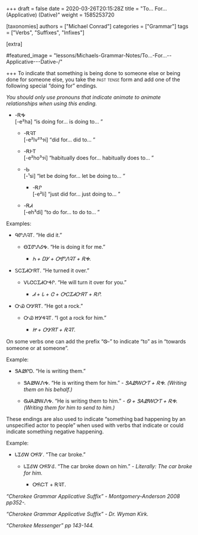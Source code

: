 +++
draft = false
date = 2020-03-26T20:15:28Z
title = "To… For… (Applicative) (Dative)"
weight = 1585253720

[taxonomies]
authors = ["Michael Conrad"]
categories = ["Grammar"]
tags = ["Verbs", "Suffixes", "Infixes"]

[extra]

#featured_image = "lessons/Michaels-Grammar-Notes/To…-For…--Applicative---Dative-/"

+++
To indicate that something is being done to someone else or being done
for someone else, you take the
<span style="font-variant:small-caps;">past tense</span> form and add
one of the following special “doing for” endings.

*You should only use pronouns that indicate animate to animate
relationships when using this ending.*
<!-- more -->
  - \-ᎡᎭ  
    \[-e²ha\] “is doing for… is doing to… ”
    
      - \-ᎡᎸᎢ  
        \[-e²lv²³ɂi\] “did for… did to… ”
    
      - \-ᎡᎰᎢ  
        \[-e²ho³ɂi\] “habitually does for… habitually does to… ”
    
      - \-Ꮟ  
        \[-¹si\] “let be doing for… let be doing to… ”
        
          - \-ᎡᎵ  
            \[-e²li\] “just did for… just doing to… ”
    
      - \-ᎡᏗ  
        \[-eh³di\] “to do for… to do to… ”

Examples:

  - ᏄᏛᏁᎸᎢ. “He did it.”
    
      - ᎾᏆᏛᏁᎴᎭ. “He is doing it for me.”
        
          - *Ꮒ + ᎠᎩ + ᎤᏛᏁᎸᎢ + ᎡᎭ.*

  - ᏚᏟᏆᏗᏅᏒᎢ. “He turned it over.”
    
      - ᏙᏓᏣᏟᏆᏗᏅᏎᎵ. “He will turn it over for you.”
        
          - *Ꮧ + Ꮣ + Ꮳ + ᎤᏟᏆᏗᏅᏒᎢ + ᎡᎵ.*

  - ᏅᏯ ᎤᎩᏒᎢ. “He got a rock.”
    
      - ᏅᏯ ᏥᎩᏎᎸᎢ. “I got a rock for him.”
        
          - *Ꮵ + ᎤᎩᏒᎢ + ᎡᎸᎢ.*

On some verbs one can add the prefix “Ꮻ-” to indicate “to” as in
“towards someone or at someone”.

Example:

  - ᏕᎪᏪᎵᎠ. “He is writing them.”
    
      - ᏕᎪᏪᎳᏁᎭ. “He is writing them for him.” - *ᏕᎪᏪᎳᏅᎢ + ᎡᎭ. (Writing
        them on his behalf.)*
    
      - ᏫᏗᎪᏪᎳᏁᎭ. “He is writing them to him.” - *Ꮻ + ᏕᎪᏪᎳᏅᎢ + ᎡᎭ.
        (Writing them for him to send to him.)*

These endings are also used to indicate “something bad happening by an
unspecified actor to people” when used with verbs that indicate or could
indicate something negative happening.

Example:

  - ᏓᏆᎴᎳ ᎤᏲᏤ. “The car broke.”
    
      - ᏓᏆᎴᎳ ᎤᏲᏤᎴ. “The car broke down on him.” - *Literally: The car
        broke for him.*
        
          - ᎤᏲᏨᎢ + ᎡᎸᎢ.

*“Cherokee Grammar Applicative Suffix” - Montgomery-Anderson 2008
pp352-.*

*“Cherokee Grammar Applicative Suffix” - Dr. Wyman Kirk.*

*“Cherokee Messenger” pp 143-144.*